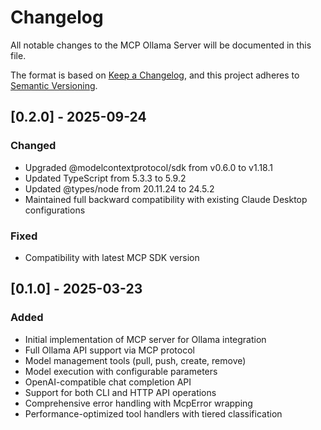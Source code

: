# Changelog

All notable changes to the MCP Ollama Server will be documented in this file.

The format is based on [Keep a Changelog](https://keepachangelog.com/en/1.1.0/),
and this project adheres to [Semantic Versioning](https://semver.org/spec/v2.0.0.html).

## [0.2.0] - 2025-09-24

### Changed
- Upgraded @modelcontextprotocol/sdk from v0.6.0 to v1.18.1
- Updated TypeScript from 5.3.3 to 5.9.2
- Updated @types/node from 20.11.24 to 24.5.2
- Maintained full backward compatibility with existing Claude Desktop configurations

### Fixed
- Compatibility with latest MCP SDK version

## [0.1.0] - 2025-03-23

### Added
- Initial implementation of MCP server for Ollama integration
- Full Ollama API support via MCP protocol
- Model management tools (pull, push, create, remove)
- Model execution with configurable parameters
- OpenAI-compatible chat completion API
- Support for both CLI and HTTP API operations
- Comprehensive error handling with McpError wrapping
- Performance-optimized tool handlers with tiered classification